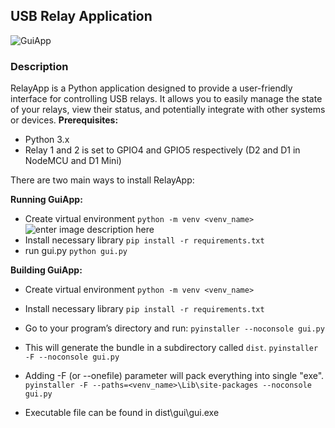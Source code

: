 
## USB Relay Application
![GuiApp](https://i.imgur.com/pDwbruV.png)
### Description

RelayApp is a Python application designed to provide a user-friendly interface for controlling USB relays. It allows you to easily manage the state of your relays, view their status, and potentially integrate with other systems or devices.
**Prerequisites:**

-   Python 3.x 
-   Relay 1 and 2 is set to GPIO4 and GPIO5 respectively (D2 and D1 in NodeMCU and D1 Mini)

There are two main ways to install RelayApp:

**Running GuiApp:** 
 - Create virtual environment `python -m venv <venv_name>`![enter image description here](https://imgur.com/rmleTFB)
 - Install necessary library `pip install -r requirements.txt`
 - run gui.py `python gui.py`

**Building GuiApp:** 

 - Create virtual environment `python -m venv <venv_name>`
 - Install necessary library `pip install -r requirements.txt`

- Go to your program’s directory and run:
`pyinstaller --noconsole gui.py`

- This will generate the bundle in a subdirectory called `dist`.
 `pyinstaller -F --noconsole gui.py`

- Adding -F (or --onefile) parameter will pack everything into single "exe".
`pyinstaller -F --paths=<venv_name>\Lib\site-packages --noconsole  gui.py`
- Executable file can be found in dist\gui\gui.exe

